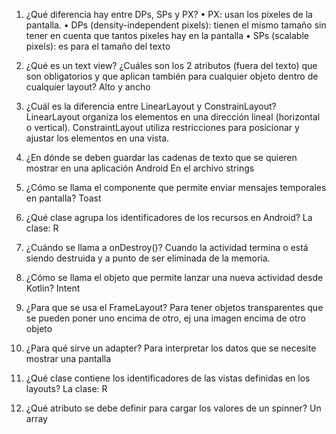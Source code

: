 1.	¿Qué diferencia hay entre DPs, SPs y PX?
•	PX: usan los píxeles de la pantalla.
•	DPs (density-independent pixels): tienen el mismo tamaño sin tener en cuenta que tantos pixeles hay en la pantalla
•	SPs (scalable pixels): es para el tamaño del texto

2.	¿Qué es un text view? ¿Cuáles son los 2 atributos (fuera del texto) que son obligatorios y que aplican también para cualquier objeto dentro de cualquier layout?
	Alto y ancho

3.	¿Cuál es la diferencia entre LinearLayout y ConstrainLayout?
	LinearLayout organiza los elementos en una dirección lineal (horizontal o vertical).
	ConstraintLayout utiliza restricciones para posicionar y ajustar los elementos en una vista.

4.	¿En dónde se deben guardar las cadenas de texto que se quieren mostrar en una aplicación Android
	En el archivo strings 

5.	¿Cómo se llama el componente que permite enviar mensajes temporales en pantalla?
	Toast

6.	¿Qué clase agrupa los identificadores de los recursos en Android?
	La clase: R

7.	¿Cuándo se llama a onDestroy()?
	Cuando la actividad termina o está siendo destruida y a punto de ser eliminada de la 	memoria.

8.	¿Cómo se llama el objeto que permite lanzar una nueva actividad desde Kotlin?
	Intent

9.	¿Para que se usa el FrameLayout?
Para tener objetos transparentes que se pueden poner uno encima de otro, ej una imagen encima de otro objeto

10.	¿Para qué sirve un adapter?
	Para interpretar los datos que se necesite mostrar una pantalla

11.	¿Qué clase contiene los identificadores de las vistas definidas en los layouts?
La clase: R

12.	¿Qué atributo se debe definir para cargar los valores de un spinner?
Un array


